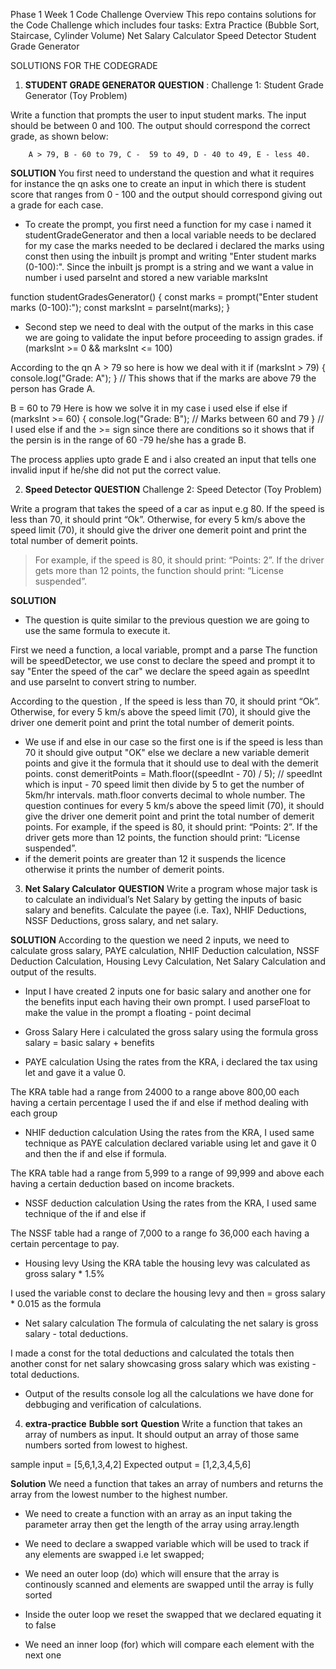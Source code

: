 Phase 1 Week 1 Code Challenge
Overview
This repo contains solutions for the Code Challenge which includes four tasks:
Extra Practice (Bubble Sort, Staircase, Cylinder Volume)
Net Salary Calculator
Speed Detector
Student Grade Generator

SOLUTIONS FOR THE CODEGRADE 
1. **STUDENT GRADE GENERATOR**
**QUESTION** : Challenge 1: Student Grade Generator (Toy Problem)

Write a function that prompts the user to input student marks. The input should be between 0 and 100. The output should correspond the correct grade, as shown below: 

        A > 79, B - 60 to 79, C -  59 to 49, D - 40 to 49, E - less 40.

**SOLUTION**
You first need to understand the question and what it requires for instance the qn asks one to create an input in which there is student score that ranges from 0 - 100 and the output should correspond giving out a grade for each case.

- To create the prompt, you first need a function for my case i named it studentGradeGenerator and then a local variable needs to be declared for my case the marks needed to be declared i declared the marks using const then using the inbuilt js prompt and writing "Enter student marks (0-100):". Since the inbuilt js prompt is a string and we want a value in number i used parseInt and stored a new variable marksInt

function studentGradesGenerator() {
    const marks = prompt("Enter student marks (0-100):"); 
    const marksInt = parseInt(marks); 
}

- Second step we need to deal with the output of the marks in this case we are going to validate the input before proceeding to assign grades.
if (marksInt >= 0 && marksInt <= 100)

According to the qn A > 79 so here is how we deal with it 
 if (marksInt > 79) {
            console.log("Grade: A");
 } // This shows that if the marks are above 79 the person has Grade A.

 B = 60 to 79  Here is how we solve it in my case i used else if
 else if (marksInt >= 60) {
            console.log("Grade: B"); // Marks between 60 and 79
        }  // I used else if and the >= sign since there are conditions so it shows that if the persin is in the range of 60 -79 he/she has a grade B.

The process applies upto grade E and i also created an input that tells one invalid input if he/she did not put the correct value.
    


2. **Speed Detector**
**QUESTION** Challenge 2: Speed Detector (Toy Problem)

Write a program that takes the speed of a car as input e.g 80. If the speed is less than 70, it should print “Ok”. Otherwise, for every 5 km/s above the speed limit (70), it should give the driver one demerit point and print the total number of demerit points.

   > For example, if the speed is 80, it should print: “Points: 2”. If the driver gets more than 12 points, the function should print: “License suspended”.

**SOLUTION**

- The question is quite similar to the previous question we are going to use the same formula to execute it. 

First we need a function, a local variable, prompt and a parse 
The function will be speedDetector, we use const to declare the speed and prompt it to say "Enter the speed of the car"
we declare the speed again as speedInt and use parseInt to convert string to number.

According to the question , If the speed is less than 70, it should print “Ok”. Otherwise, for every 5 km/s above the speed limit (70), it should give the driver one demerit point and print the total number of demerit points.
- We use if and else in our case so the first one is if the speed is less than 70 it should give output "OK" else we declare a new variable demerit points and give it the formula that it should use to deal with the demerit points.
        const demeritPoints = Math.floor((speedInt - 70) / 5);
        // speedInt which is input - 70 speed limit then divide by 5 to get the number of 5km/hr intervals. math.floor converts decimal to whole number.
The question continues for every 5 km/s above the speed limit (70), it should give the driver one demerit point and print the total number of demerit points. For example, if the speed is 80, it should print: “Points: 2”. If the driver gets more than 12 points, the function should print: “License suspended”.
- if the demerit points are greater than 12 it suspends the licence otherwise it prints the number of demerit points.

3. **Net Salary Calculator**
**QUESTION**
Write a program whose major task is to calculate an individual’s Net Salary by getting the inputs of basic salary and benefits. Calculate the payee (i.e. Tax), NHIF Deductions, NSSF Deductions, gross salary, and net salary. 

**SOLUTION**
According to the question we need 2 inputs, we need to calculate gross salary, PAYE calculation, NHIF Deduction calculation, NSSF Deduction Calculation, Housing Levy Calculation, Net Salary Calculation and output of the results.

- Input 
I have created 2 inputs one for basic salary and another one for the benefits input each having their own prompt. I used parseFloat to make the value in the prompt a floating - point decimal

- Gross Salary 
Here i calculated the gross salary using the formula gross salary = basic salary + benefits

- PAYE calculation
Using the rates from the KRA, i declared the tax using let and gave it a value 0.

The KRA table had a range from 24000 to a range above 800,00 each having a certain percentage I used the if and else if method dealing with each group

- NHIF deduction calculation
Using the rates from the KRA, I used same technique as PAYE calculation declared variable using let and gave it 0 and then the if and else if formula.

The KRA table had a range from 5,999 to a range of 99,999 and above each having a certain deduction based on income brackets.

- NSSF deduction calculation
Using the rates from the KRA, I used same technique of the if and else if

The NSSF table had a range of 7,000 to a range fo 36,000 each having a certain percentage to pay.

- Housing levy
Using the KRA table the housing levy was calculated as gross salary * 1.5%

I used the variable const to declare the housing levy and then = gross salary * 0.015 as the formula

- Net salary calculation 
The formula of calculating the net salary is gross salary - total deductions.

I made a const for the total deductions and calculated the totals then another const for net salary showcasing gross salary which was existing - total deductions.

- Output of the results
console log all the calculations we have done for debbuging and verification of calculations.

4. **extra-practice**
**Bubble sort**
**Question**
Write a function that takes an array of numbers as input. It should output an array of those same numbers sorted from lowest to highest.

sample input = [5,6,1,3,4,2]
Expected output = [1,2,3,4,5,6]

**Solution**
We need a function that takes an array of numbers and returns the array from the lowest number to the highest number.

- We need to create a function with an array as an input taking the parameter array then get the length of the array using array.length

- We need to declare a swapped variable which will be used to track if any elements are swapped i.e let swapped;

- We need an outer loop (do) which will ensure that the array is continously scanned and elements are swapped until the array is fully sorted

- Inside the outer loop we reset the swapped that we declared equating it to false

- We need an inner loop (for) which will compare each element with the next one





